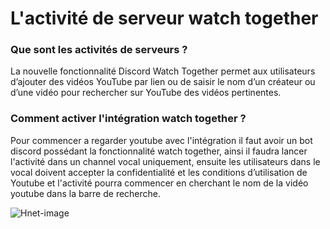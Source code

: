 # **L'activité de serveur watch together**

### **Que sont les activités de serveurs ?**

La nouvelle fonctionnalité Discord Watch Together permet aux utilisateurs d’ajouter des vidéos YouTube par lien ou de saisir le nom d’un créateur ou d’une vidéo pour rechercher sur YouTube des vidéos pertinentes.

### **Comment activer l'intégration watch together ?**

Pour commencer a regarder youtube avec l'intégration il faut avoir un bot discord possédant la fonctionnalité watch together, ainsi il faudra lancer l'activité dans un channel vocal uniquement, ensuite les utilisateurs dans le vocal doivent accepter la confidentialité et les conditions d’utilisation de Youtube et l'activité pourra commencer en cherchant le nom de la vidéo youtube dans la barre de recherche.


![Hnet-image](https://user-images.githubusercontent.com/83036182/134825140-f7b5948d-0941-4b52-bd2b-30d545e0c85c.gif)
